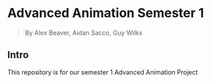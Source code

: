 # Advanced Animation Semester 1

> By Alex Beaver, Aidan Sacco, Guy Wilks


## Intro
This repository is for our semester 1 Advanced Animation Project
